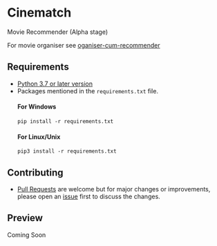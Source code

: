 # Cinematch

Movie Recommender (Alpha stage)

For movie organiser
see [oganiser-cum-recommender](https://github.com/lakshya076/Cinematch/tree/organiser-cum-recommender)


## Requirements
- [Python 3.7 or later version](https://www.python.org/downloads/)
- Packages mentioned in the `requirements.txt` file.
  #### For Windows
  ```
  pip install -r requirements.txt
  ```
  #### For Linux/Unix
  ```
  pip3 install -r requirements.txt
  ```
  
## Contributing
- [Pull Requests](https://github.com/lakshya076/DarkNotes/pulls) are welcome but for major changes or improvements, please open an [issue](https://github.com/lakshya076/DarkNotes/issues) first to discuss the changes.

## Preview
Coming Soon
